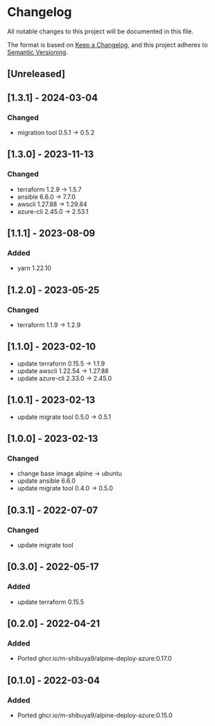 # Changelog

All notable changes to this project will be documented in this file.

The format is based on [Keep a Changelog](https://keepachangelog.com/en/1.0.0/),
and this project adheres to [Semantic Versioning](https://semver.org/spec/v2.0.0.html).

## [Unreleased]

## [1.3.1] - 2024-03-04

### Changed

- migration tool 0.5.1 -> 0.5.2

## [1.3.0] - 2023-11-13

### Changed

- terraform 1.2.9 -> 1.5.7
- ansible 6.6.0 -> 7.7.0
- awscli 1.27.88 -> 1.29.84
- azure-cli 2.45.0 -> 2.53.1

## [1.1.1] - 2023-08-09

### Added

- yarn 1.22.10

## [1.2.0] - 2023-05-25

### Changed

- terraform 1.1.9 -> 1.2.9

## [1.1.0] - 2023-02-10

- update terraform 0.15.5 -> 1.1.9
- update awscli 1.22.54 -> 1.27.88
- update azure-cli 2.33.0 -> 2.45.0

## [1.0.1] - 2023-02-13

- update migrate tool 0.5.0 -> 0.5.1

## [1.0.0] - 2023-02-13

### Changed

- change base image alpine -> ubuntu
- update ansible 6.6.0
- update migrate tool 0.4.0 -> 0.5.0

## [0.3.1] - 2022-07-07

### Changed

- update migrate tool

## [0.3.0] - 2022-05-17

### Added

- update terraform 0.15.5

## [0.2.0] - 2022-04-21

### Added

- Ported ghcr.io/m-shibuya9/alpine-deploy-azure:0.17.0

## [0.1.0] - 2022-03-04

### Added

- Ported ghcr.io/m-shibuya9/alpine-deploy-azure:0.15.0
